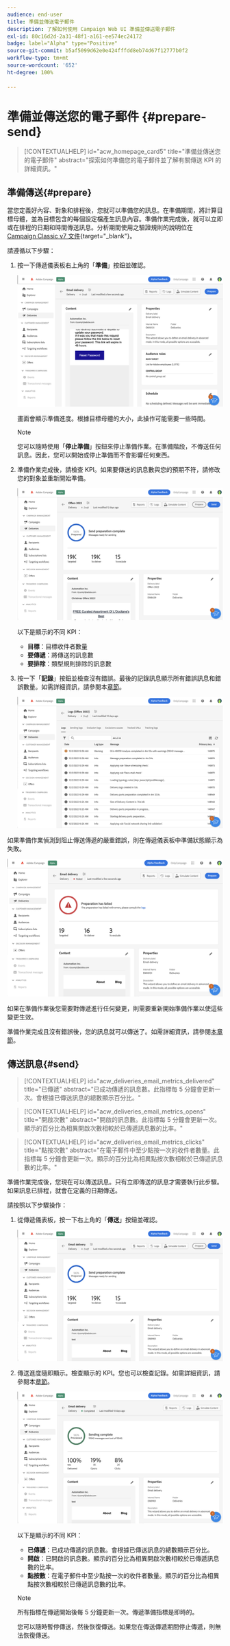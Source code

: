 ```yaml
---
audience: end-user
title: 準備並傳送電子郵件
description: 了解如何使用 Campaign Web UI 準備並傳送電子郵件
exl-id: 80c16d2d-2a31-48f1-a161-ee574ec24172
badge: label="Alpha" type="Positive"
source-git-commit: b5af5099d62e0e424fffdd8eb74d67f12777b0f2
workflow-type: tm+mt
source-wordcount: '652'
ht-degree: 100%

---
```



# 準備並傳送您的電子郵件 {#prepare-send}

>[!CONTEXTUALHELP]
>id="acw_homepage_card5"
>title="準備並傳送您的電子郵件"
>abstract="探索如何準備您的電子郵件並了解有關傳送 KPI 的詳細資訊。"

<!--

	show how to prepare and send the email + the live kpis in the dashboard

like acc when preparation, target calculated then send
real time KPIs, not in AJO. similar to ACS.
exclusion logs, causes
-->

<!--
send also KPIs
-->

## 準備傳送{#prepare}

當您定義好內容、對象和排程後，您就可以準備您的訊息。在準備期間，將計算目標母體，並為目標包含的每個設定檔產生訊息內容。準備作業完成後，就可以立即或在排程的日期和時間傳送訊息。分析期間使用之驗證規則的說明位在 [Campaign Classic v7 文件](https://experienceleague.adobe.com/docs/campaign-classic/using/sending-messages/key-steps-when-creating-a-delivery/steps-validating-the-delivery.html#validation-process-with-typologies){target="_blank"}。

請遵循以下步驟：

1. 按一下傳遞儀表板右上角的「**準備**」按鈕並確認。

   ![](assets/prepare.png)

   畫面會顯示準備進度。根據目標母體的大小，此操作可能需要一些時間。

   >[!NOTE]
   >
   >您可以隨時使用「**停止準備**」按鈕來停止準備作業。在準備階段，不傳送任何訊息。因此，您可以開始或停止準備而不會影響任何東西。

1. 準備作業完成後，請檢查 KPI。如果要傳送的訊息數與您的預期不符，請修改您的對象並重新開始準備。

   ![](assets/prepare2.png)

   以下是顯示的不同 KPI：

   * **目標**：目標收件者數量
   * **要傳遞**：將傳送的訊息數
   * **要排除**：類型規則排除的訊息數

1. 按一下「**記錄**」按鈕並檢查沒有錯誤。最後的記錄訊息顯示所有錯誤訊息和錯誤數量。如需詳細資訊，請參閱本[章節](delivery-logs.md)。

   ![](assets/prepare-logs.png)

如果準備作業偵測到阻止傳送傳遞的嚴重錯誤，則在傳遞儀表板中準備狀態顯示為失敗。

![](assets/prepare-error.png)

如果在準備作業後您需要對傳遞進行任何變更，則需要重新開始準備作業以使這些變更生效。

準備作業完成且沒有錯誤後，您的訊息就可以傳送了。如需詳細資訊，請參閱[本章節](#send)。

## 傳送訊息{#send}

>[!CONTEXTUALHELP]
>id="acw_deliveries_email_metrics_delivered"
>title="已傳遞"
>abstract="已成功傳遞的訊息數。此指標每 5 分鐘會更新一次。會根據已傳送訊息的總數顯示百分比。"

>[!CONTEXTUALHELP]
>id="acw_deliveries_email_metrics_opens"
>title="開啟次數"
>abstract="開啟的訊息數。此指標每 5 分鐘會更新一次。顯示的百分比為相異開啟次數相較於已傳遞訊息數的比率。"

>[!CONTEXTUALHELP]
>id="acw_deliveries_email_metrics_clicks"
>title="點按次數"
>abstract="在電子郵件中至少點按一次的收件者數量。此指標每 5 分鐘會更新一次。顯示的百分比為相異點按次數相較於已傳遞訊息數的比率。"


準備作業完成後，您現在可以傳送訊息。只有立即傳送的訊息才需要執行此步驟。如果訊息已排程，就會在定義的日期傳送。

請按照以下步驟操作：

1. 從傳遞儀表板，按一下右上角的「**傳送**」按鈕並確認。

   ![](assets/send.png)

1. 傳送進度隨即顯示。檢查顯示的 KPI。您也可以檢查記錄。如需詳細資訊，請參閱本[章節](delivery-logs.md)。

   ![](assets/send2.png)

   以下是顯示的不同 KPI：

   * **已傳遞**：已成功傳遞的訊息數。會根據已傳送訊息的總數顯示百分比。
   * **開啟**：已開啟的訊息數。顯示的百分比為相異開啟次數相較於已傳遞訊息數的比率。
   * **點按數**：在電子郵件中至少點按一次的收件者數量。顯示的百分比為相異點按次數相較於已傳遞訊息數的比率。

   >[!NOTE]
   >
   >所有指標在傳遞開始後每 5 分鐘更新一次。傳遞準備指標是即時的。

   您可以隨時暫停傳送，然後恢復傳送。如果您在傳送傳遞期間停止傳遞，則無法恢復傳送。
